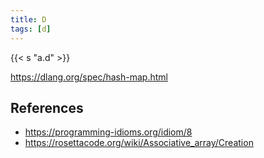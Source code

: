 ```yaml
---
title: D
tags: [d]
---
```


{{< s "a.d" >}}

<https://dlang.org/spec/hash-map.html>

## References

- <https://programming-idioms.org/idiom/8>
- <https://rosettacode.org/wiki/Associative_array/Creation>
